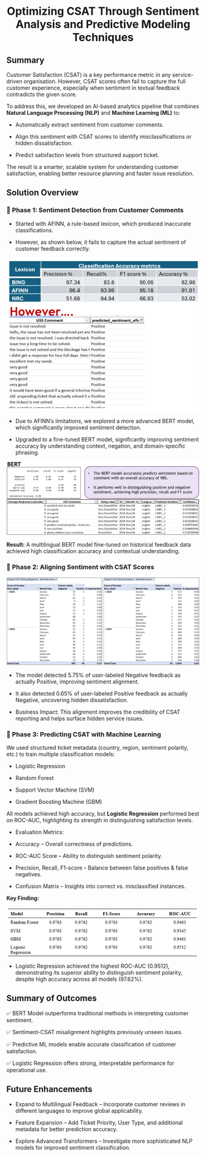 # <div align="center"> Optimizing CSAT Through Sentiment Analysis and Predictive Modeling Techniques</div>

## Summary

Customer Satisfaction (CSAT) is a key performance metric in any service-driven organisation. However, CSAT scores often fail to capture the full customer experience, especially when sentiment in textual feedback contradicts the given score.

To address this, we developed an AI-based analytics pipeline that combines **Natural Language Processing (NLP)** and **Machine Learning (ML)** to:

- Automatically extract sentiment from customer comments.

- Align this sentiment with CSAT scores to identify misclassifications or hidden dissatisfaction.

- Predict satisfaction levels from structured support ticket.

The result is a smarter, scalable system for understanding customer satisfaction, enabling better resource planning and faster issue resolution.

## Solution Overview

### 🧠 Phase 1: Sentiment Detection from Customer Comments

- Started with AFINN, a rule-based lexicon, which produced inaccurate classifications.

- However, as shown below, it fails to capture the actual sentiment of customer feedback correctly.

![1](images/lexiconresults.png)
  
- Due to AFINN’s limitations, we explored a more advanced BERT model, which significantly improved sentiment detection.
  
- Upgraded to a fine-tuned BERT model, significantly improving sentiment accuracy by understanding context, negation, and domain-specific phrasing.

![2](images/BERTRES.png)

**Result:** A multilingual BERT model fine-tuned on historical feedback data achieved high classification accuracy and contextual understanding.

### 🔁 Phase 2: Aligning Sentiment with CSAT Scores

![3](images/objtwo.png)

- The model detected 5.75% of user-labeled Negative feedback as actually Positive, improving sentiment alignment.

- It also detected 0.65% of user-labeled Positive feedback as actually Negative, uncovering hidden dissatisfaction.

- Business Impact: This alignment improves the credibility of CSAT reporting and helps surface hidden service issues.

### 🧩 Phase 3: Predicting CSAT with Machine Learning

We used structured ticket metadata (country, region, sentiment polarity, etc.) to train multiple classification models:

- Logistic Regression

- Random Forest

- Support Vector Machine (SVM)

- Gradient Boosting Machine (GBM)

All models achieved high accuracy, but **Logistic Regression** performed best on ROC-AUC, highlighting its strength in distinguishing satisfaction levels.

- Evaluation Metrics:

- Accuracy – Overall correctness of predictions.
- ROC-AUC Score – Ability to distinguish sentiment polarity.
- Precision, Recall, F1-score – Balance between false positives & false negatives.
- Confusion Matrix – Insights into correct vs. misclassified instances.

**Key Finding:**

![3](images/mlresults.png)

- Logistic Regression achieved the highest ROC-AUC (0.9512), demonstrating its superior ability to distinguish sentiment polarity, despite high accuracy across all models (97.62%).

##  Summary of Outcomes

✅ BERT Model outperforms traditional methods in interpreting customer sentiment.

✅ Sentiment-CSAT misalignment highlights previously unseen issues.

✅ Predictive ML models enable accurate classification of customer satisfaction.

✅ Logistic Regression offers strong, interpretable performance for operational use.



## Future Enhancements

- Expand to Multilingual Feedback – Incorporate customer reviews in different languages to improve global applicability.

- Feature Expansion – Add Ticket Priority, User Type, and additional metadata for better prediction accuracy.

- Explore Advanced Transformers – Investigate more sophisticated NLP models for improved sentiment classification.


